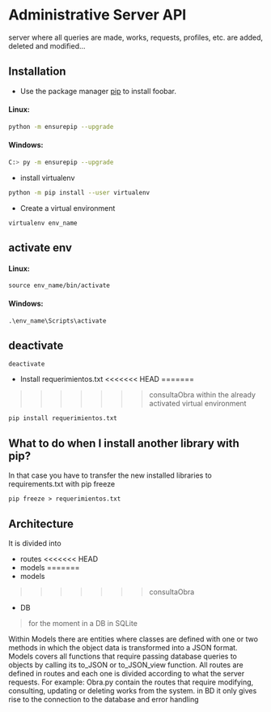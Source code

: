 # Administrative Server API

server where all queries are made, works, requests, profiles, etc. are added, deleted and modified...

## Installation

* Use the package manager [pip](https://pip.pypa.io/en/stable/) to install foobar.

#### Linux:
```bash
python -m ensurepip --upgrade
```
#### Windows:
```bash
C:> py -m ensurepip --upgrade
```

* install virtualenv

```bash
python -m pip install --user virtualenv
```

* Create a virtual environment

```
virtualenv env_name
```

## activate env

#### Linux:
```
source env_name/bin/activate
```

#### Windows:
```
.\env_name\Scripts\activate
```

## deactivate

```
deactivate
```

* Install requerimientos.txt
<<<<<<< HEAD
=======

>>>>>>> consultaObra
> within the already activated virtual environment
```
pip install requerimientos.txt
```

## What to do when I install another library with pip?

In that case you have to transfer the new installed libraries to requirements.txt with pip freeze

```
pip freeze > requerimientos.txt
```

## Architecture

It is divided into 
* routes 
<<<<<<< HEAD
* models 
=======
* models
>>>>>>> consultaObra
* DB 
> for the moment in a DB in SQLite

 Within Models there are entities where classes are defined with one or two methods in which the object data is transformed into a JSON format. Models covers all functions that require passing database queries to objects by calling its to_JSON or to_JSON_view function. All routes are defined in routes and each one is divided according to what the server requests. For example: Obra.py contain the routes that require modifying, consulting, updating or deleting works from the system. in BD it only gives rise to the connection to the database and error handling